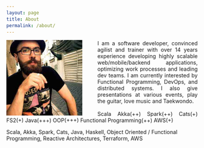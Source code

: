 ```yaml
---
layout: page
title: About
permalink: /about/
---
```


<div class="overflow: auto;">
  <img style="float: left;margin-right:40px;" src="/images/avatar.jpg" width="200" height="200">
  <p style="text-align:justify; text-justify: inter-word;">I am a software developer, convinced agilist and trainer with over 14 years experience developing highly scalable web/mobile/backend applications, optimizing work processes and leading dev teams. I am currently interested by Functional Programming, DevOps, and distributed systems. I also give presentations at various events, play the guitar, love music and Taekwondo.
  <br/><br/>
  Scala
  Akka<span class="star">(++)</span>
  Spark<span class="star">(++)</span>
  Cats<span class="star">(+)</span>
  FS2<span class="star">(+)</span>
  Java<span class="star">(+++)</span>
  OOP<span class="star">(+++)</span>
  Functional Programming<span class="star">(++)</span>
  AWS<span class="star">(+)</span>

  Scala, Akka, Spark, Cats, Java, Haskell, Object Oriented / Functional Programming, Reactive Architectures, Terraform, AWS
</div>
